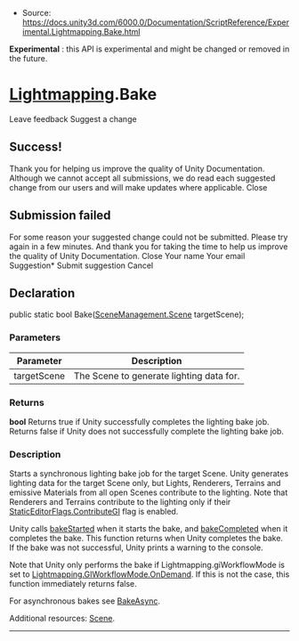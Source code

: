 * Source: https://docs.unity3d.com/6000.0/Documentation/ScriptReference/Experimental.Lightmapping.Bake.html

**Experimental** : this API is experimental and might be changed or removed in the future.
#  [Lightmapping](https://docs.unity3d.com/6000.0/Documentation/ScriptReference/Experimental.Lightmapping.html).Bake
Leave feedback
Suggest a change
## Success!
Thank you for helping us improve the quality of Unity Documentation. Although we cannot accept all submissions, we do read each suggested change from our users and will make updates where applicable.
Close
## Submission failed
For some reason your suggested change could not be submitted. Please <a>try again</a> in a few minutes. And thank you for taking the time to help us improve the quality of Unity Documentation.
Close
Your name Your email Suggestion* Submit suggestion
Cancel
## Declaration
public static bool Bake([SceneManagement.Scene](https://docs.unity3d.com/6000.0/Documentation/ScriptReference/SceneManagement.Scene.html) targetScene); 
### Parameters
Parameter | Description  
---|---  
targetScene | The Scene to generate lighting data for.  
### Returns
**bool** Returns true if Unity successfully completes the lighting bake job. Returns false if Unity does not successfully complete the lighting bake job. 
### Description
Starts a synchronous lighting bake job for the target Scene.
Unity generates lighting data for the target Scene only, but Lights, Renderers, Terrains and emissive Materials from all open Scenes contribute to the lighting. Note that Renderers and Terrains contribute to the lighting only if their [StaticEditorFlags.ContributeGI](https://docs.unity3d.com/6000.0/Documentation/ScriptReference/StaticEditorFlags.ContributeGI.html) flag is enabled.  
  
Unity calls [bakeStarted](https://docs.unity3d.com/6000.0/Documentation/ScriptReference/Lightmapping-bakeStarted.html) when it starts the bake, and [bakeCompleted](https://docs.unity3d.com/6000.0/Documentation/ScriptReference/Lightmapping-bakeCompleted.html) when it completes the bake. This function returns when Unity completes the bake. If the bake was not successful, Unity prints a warning to the console.  
  
Note that Unity only performs the bake if Lightmapping.giWorkflowMode is set to [Lightmapping.GIWorkflowMode.OnDemand](https://docs.unity3d.com/6000.0/Documentation/ScriptReference/Lightmapping.GIWorkflowMode.OnDemand.html). If this is not the case, this function immediately returns false.  
  
For asynchronous bakes see [BakeAsync](https://docs.unity3d.com/6000.0/Documentation/ScriptReference/Lightmapping.BakeAsync.html).  
  
Additional resources: [Scene](https://docs.unity3d.com/6000.0/Documentation/ScriptReference/SceneManagement.Scene.html).
* * *
